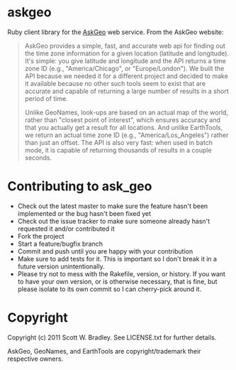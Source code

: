 askgeo
======

Ruby client library for the [AskGeo](http://www.askgeo.com/) web service. From the AskGeo website:

> AskGeo provides a simple, fast, and accurate web api for finding out the time zone information for a given location (latitude and longitude). It's simple: you give latitude and longitude and the API returns a time zone ID (e.g., "America/Chicago", or "Europe/London"). We built the API because we needed it for a different project and decided to make it available because no other such tools seem to exist that are accurate and capable of returning a large number of results in a short period of time.
>
> Unlike GeoNames, look-ups are based on an actual map of the world, rather than "closest point of interest", which ensures accuracy and that you actually get a result for all locations. And unlike EarthTools, we return an actual time zone ID (e.g., "America/Los_Angeles") rather than just an offset. The API is also very fast: when used in batch mode, it is capable of returning thousands of results in a couple seconds.

Contributing to ask_geo
======================
 
* Check out the latest master to make sure the feature hasn't been implemented or the bug hasn't been fixed yet
* Check out the issue tracker to make sure someone already hasn't requested it and/or contributed it
* Fork the project
* Start a feature/bugfix branch
* Commit and push until you are happy with your contribution
* Make sure to add tests for it. This is important so I don't break it in a future version unintentionally.
* Please try not to mess with the Rakefile, version, or history. If you want to have your own version, or is otherwise necessary, that is fine, but please isolate to its own commit so I can cherry-pick around it.

Copyright
=========

Copyright (c) 2011 Scott W. Bradley. See LICENSE.txt for
further details.

AskGeo, GeoNames, and EarthTools are copyright/trademark their respective owners.
